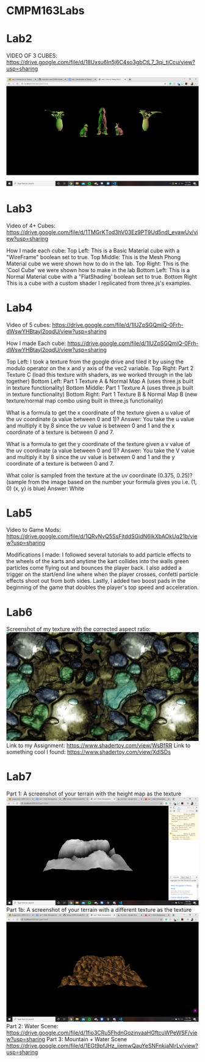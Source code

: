 # CMPM163Labs
# Lab2 #
VIDEO OF 3 CUBES: https://drive.google.com/file/d/18Uxsu6In5j6C4so3gbCtL7_3qi_tiCcu/view?usp=sharing

![](Screenshot%20(43).png)

# Lab3 #
Video of 4+ Cubes: https://drive.google.com/file/d/1TMGrKTod3hV03Ez9PT9Ud5ndI_evawUv/view?usp=sharing

How I made each cube:
Top Left: This is a Basic Material cube with a "WireFrame" boolean set to true.
Top Middle: This is the Mesh Phong Material cube we were shown how to do in the lab.
Top Right: This is the 'Cool Cube' we were shown how to make in the lab
Bottom Left: This is a Normal Material cube with a "FlatShading' boolean set to true.
Bottom Right This is a cube with a custom shader I replicated from three.js's examples.


# Lab4 #
Video of 5 cubes: https://drive.google.com/file/d/1IUZpSGQmlQ-0Frh-dWswYHBtayl2oqdU/view?usp=sharing

How I made Each cube: https://drive.google.com/file/d/1IUZpSGQmlQ-0Frh-dWswYHBtayl2oqdU/view?usp=sharing

Top Left: I took a texture from the google drive and tiled it by using the modulo operator on the x and y axis of the vec2 variable.  Top Right: Part 2 Texture C (load this texture with shaders, as we worked through in the lab together)
Bottom Left: Part 1 Texture A & Normal Map A (uses three.js built in texture functionality)
Bottom Middle: Part 1 Texture A (uses three.js built in texture functionality)
Bottom Right: Part 1 Texture B & Normal Map B (new texture/normal map combo using built in three.js functionality)

What is a formula to get the x coordinate of the texture given a u value of the uv coordinate (a value between 0 and 1)?
Answer: 
You take the u value and multiply it by 8 since the uv value is between 0 and 1 and the x coordinate of a texture is between 0 and 7. 

What is a formula to get the y coordinate of the texture given a v value of the uv coordinate (a value between 0 and 1)?
Answer:
You take the V value and multiply it by 8 since the uv value is between 0 and 1 and the y coordinate of a texture is between 0 and 7. 

What color is sampled from the texture at the uv coordinate (0.375, 0.25)? (sample from the image based on the number your formula gives you i.e. (1, 0) (x, y) is blue)
Answer: White

# Lab5 #
Video to Game Mods: https://drive.google.com/file/d/1QRvNvQ5SsFjtddSGidN6IkXbAOkUq21b/view?usp=sharing

Modifications I made:
I followed several tutorials to add particle effects to the wheels of the karts and anytime the kart collides into the walls green particles come flying out and bounces the player back. I also added a trigger on the start/end line where when the player crosses, confetti particle effects shoot out from both sides. Lastly, I added two boost pads in the beginning of the game that doubles the player's top speed and acceleration.


# Lab6 #
Screenshot of my texture with the corrected aspect ratio:
![](Screenshot%20(51).png)
Link to my Assignment: https://www.shadertoy.com/view/WsBfRR
Link to something cool I found: https://www.shadertoy.com/view/XdlSDs

# Lab7 #
Part 1: A screenshot of your terrain with the height map as the texture 
![](Screenshot%20(53).png)
Part 1b: A screenshot of your terrain with a different texture as the texture
![](Screenshot%20(52).png)
Part 2: Water Scene: https://drive.google.com/file/d/1fio3CRu5FhdnGozinvaaHGftcuWPeWSF/view?usp=sharing
Part 3: Mountain + Water Scene https://drive.google.com/file/d/1EGt9pfJHz_iiemwQauYeSNFnkjaNlrLv/view?usp=sharing
